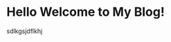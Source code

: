 # Hello Welcome to My Blog!

sdlkgsjdflkhj
<!--stackedit_data:
eyJoaXN0b3J5IjpbLTYxMzU5MTEzMCwtNzc2MDQ0NTc1LDIxMj
cxODY4NzRdfQ==
-->
